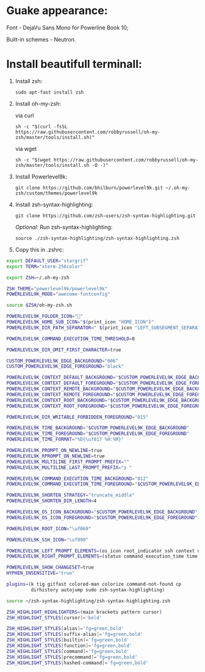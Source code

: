 # Guake appearance:
Font - DejaVu Sans Mono for Powerline Book 10;

Built-in schemes - Neutron.

# Install beautifull terminall:
1. Install zsh:

   `sudo apt-fast install zsh`

2. Install oh-my-zsh:

   via curl

   `sh -c "$(curl -fsSL https://raw.githubusercontent.com/robbyrussell/oh-my-zsh/master/tools/install.sh)"`

   via wget

   `sh -c "$(wget https://raw.githubusercontent.com/robbyrussell/oh-my-zsh/master/tools/install.sh -O -)"`

3. Install Powerlevel9k:

    `git clone https://github.com/bhilburn/powerlevel9k.git ~/.oh-my-zsh/custom/themes/powerlevel9k`

4. Install zsh-syntax-highlighting:

   `git clone https://github.com/zsh-users/zsh-syntax-highlighting.git`

   *Optional:* Run zsh-syntax-highlighting:

   `source ./zsh-syntax-highlighting/zsh-syntax-highlighting.zsh`

5. Copy this in .zshrc:

```bash
export DEFAULT_USER="stargrif"
export TERM="xterm-256color"

export ZSH=~/.oh-my-zsh

ZSH_THEME="powerlevel9k/powerlevel9k"
POWERLEVEL9K_MODE="awesome-fontconfig"

source $ZSH/oh-my-zsh.sh

POWERLEVEL9K_FOLDER_ICON="" 
POWERLEVEL9K_HOME_SUB_ICON="$(print_icon "HOME_ICON")"
POWERLEVEL9K_DIR_PATH_SEPARATOR=" $(print_icon "LEFT_SUBSEGMENT_SEPARATOR") "

POWERLEVEL9K_COMMAND_EXECUTION_TIME_THRESHOLD=0

POWERLEVEL9K_DIR_OMIT_FIRST_CHARACTER=true

CUSTOM_POWERLEVEL9K_EDGE_BACKGROUND="006"
CUSTOM_POWERLEVEL9K_EDGE_FOREGROUND="black"

POWERLEVEL9K_CONTEXT_DEFAULT_BACKGROUND="$CUSTOM_POWERLEVEL9K_EDGE_BACKGROUND"
POWERLEVEL9K_CONTEXT_DEFAULT_FOREGROUND="$CUSTOM_POWERLEVEL9K_EDGE_FOREGROUND"
POWERLEVEL9K_CONTEXT_REMOTE_BACKGROUND="$CUSTOM_POWERLEVEL9K_EDGE_BACKGROUND"
POWERLEVEL9K_CONTEXT_REMOTE_FOREGROUND="$CUSTOM_POWERLEVEL9K_EDGE_FOREGROUND"
POWERLEVEL9K_CONTEXT_ROOT_BACKGROUND="$CUSTOM_POWERLEVEL9K_EDGE_BACKGROUND"
POWERLEVEL9K_CONTEXT_ROOT_FOREGROUND="$CUSTOM_POWERLEVEL9K_EDGE_FOREGROUND"

POWERLEVEL9K_DIR_WRITABLE_FORBIDDEN_FOREGROUND="015"

POWERLEVEL9K_TIME_BACKGROUND="$CUSTOM_POWERLEVEL9K_EDGE_BACKGROUND"
POWERLEVEL9K_TIME_FOREGROUND="$CUSTOM_POWERLEVEL9K_EDGE_FOREGROUND"
POWERLEVEL9K_TIME_FORMAT="%D{\uf017 %H:%M}"

POWERLEVEL9K_PROMPT_ON_NEWLINE=true
POWERLEVEL9K_RPROMPT_ON_NEWLINE=true
POWERLEVEL9K_MULTILINE_FIRST_PROMPT_PREFIX=""
POWERLEVEL9K_MULTILINE_LAST_PROMPT_PREFIX="❯ "

POWERLEVEL9K_COMMAND_EXECUTION_TIME_BACKGROUND="012"
POWERLEVEL9K_COMMAND_EXECUTION_TIME_FOREGROUND="$CUSTOM_POWERLEVEL9K_EDGE_FOREGROUND"

POWERLEVEL9K_SHORTEN_STRATEGY="truncate_middle"
POWERLEVEL9K_SHORTEN_DIR_LENGTH=4

POWERLEVEL9K_OS_ICON_BACKGROUND="$CUSTOM_POWERLEVEL9K_EDGE_BACKGROUND"
POWERLEVEL9K_OS_ICON_FOREGROUND="$CUSTOM_POWERLEVEL9K_EDGE_FOREGROUND"

POWERLEVEL9K_ROOT_ICON="\uf069"

POWERLEVEL9K_SSH_ICON="\uf090"

POWERLEVEL9K_LEFT_PROMPT_ELEMENTS=(os_icon root_indicator ssh context dir dir_writable vcs)
POWERLEVEL9K_RIGHT_PROMPT_ELEMENTS=(status command_execution_time time)

POWERLEVEL9K_SHOW_CHANGESET=true
HYPHEN_INSENSITIVE="true"

plugins=(k tig gitfast colored-man colorize command-not-found cp 
         dirhistory autojump sudo zsh-syntax-highlighting)

source ~/zsh-syntax-highlighting/zsh-syntax-highlighting.zsh

ZSH_HIGHLIGHT_HIGHLIGHTERS=(main brackets pattern cursor)
ZSH_HIGHLIGHT_STYLES[cursor]='bold'

ZSH_HIGHLIGHT_STYLES[alias]='fg=green,bold'
ZSH_HIGHLIGHT_STYLES[suffix-alias]='fg=green,bold'
ZSH_HIGHLIGHT_STYLES[builtin]='fg=green,bold'
ZSH_HIGHLIGHT_STYLES[function]='fg=green,bold'
ZSH_HIGHLIGHT_STYLES[command]='fg=green,bold'
ZSH_HIGHLIGHT_STYLES[precommand]='fg=green,bold'
ZSH_HIGHLIGHT_STYLES[hashed-command]='fg=green,bold'
```


